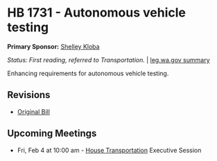 # HB 1731 - Autonomous vehicle testing
**Primary Sponsor:** [Shelley Kloba](/person/leg/shelley.kloba.md)

*Status: First reading, referred to Transportation.* | [leg.wa.gov summary](https://app.leg.wa.gov/billsummary?BillNumber=1731&Year=2021)

Enhancing requirements for autonomous vehicle testing.

## Revisions
* [Original Bill](1/)

## Upcoming Meetings
* Fri, Feb 4 at 10:00 am - [House Transportation](/house/2021-22/TR/) Executive Session